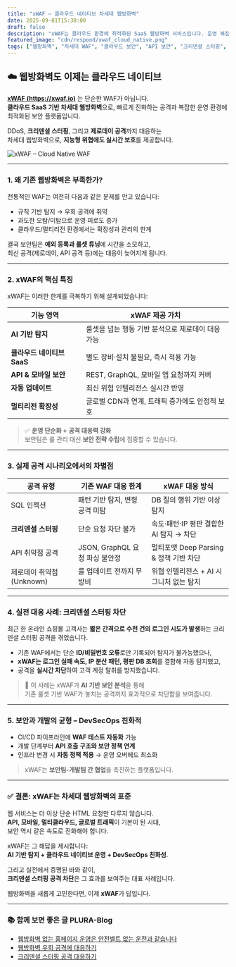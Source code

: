 ```yaml
---
title: "xWAF – 클라우드 네이티브 차세대 웹방화벽"
date: 2025-09-01T15:30:00
draft: false
description: "xWAF는 클라우드 환경에 최적화된 SaaS 웹방화벽 서비스입니다. 운영 복잡성을 줄이면서도 최신 공격에 대응하는 강력한 보호 기능을 제공합니다."
featured_image: "cdn/respond/xwaf_cloud_native.png"
tags: ["웹방화벽", "차세대 WAF", "클라우드 보안", "API 보안", "크리덴셜 스터핑", "제로데이 대응"]
---
```


## ☁️ **웹방화벽도 이제는 클라우드 네이티브**  
[**xWAF (https://xwaf.io)**](https://xwaf.io) 는 단순한 WAF가 아닙니다.  
**클라우드 SaaS 기반 차세대 웹방화벽**으로, 빠르게 진화하는 공격과 복잡한 운영 환경에 최적화된 보안 플랫폼입니다.  

DDoS, **크리덴셜 스터핑**, 그리고 **제로데이 공격**까지 대응하는  
차세대 웹방화벽으로, **지능형 위협에도 실시간 보호**를 제공합니다.

<!--more-->

![xWAF – Cloud Native WAF](https://blog.plura.io/cdn/respond/xwaf_cloud_native.png)

---

### 1. **왜 기존 웹방화벽은 부족한가?**

전통적인 WAF는 여전히 다음과 같은 문제를 안고 있습니다:

- 규칙 기반 탐지 → 우회 공격에 취약  
- 과도한 오탐/미탐으로 운영 피로도 증가  
- 클라우드/멀티리전 환경에서는 확장성과 관리의 한계  

결국 보안팀은 **예외 등록과 룰셋 튜닝**에 시간을 소모하고,  
최신 공격(제로데이, API 공격 등)에는 대응이 늦어지게 됩니다.

---

### 2. **xWAF의 핵심 특징**

xWAF는 이러한 한계를 극복하기 위해 설계되었습니다:

| 기능 영역                   | xWAF 제공 가치                                  |
|-----------------------------|---------------------------------------------|
| **AI 기반 탐지**             | 룰셋을 넘는 행동 기반 분석으로 제로데이 대응 가능 |
| **클라우드 네이티브 SaaS**   | 별도 장비·설치 불필요, 즉시 적용 가능            |
| **API & 모바일 보안**        | REST, GraphQL, 모바일 앱 요청까지 커버          |
| **자동 업데이트**            | 최신 위협 인텔리전스 실시간 반영                |
| **멀티리전 확장성**          | 글로벌 CDN과 연계, 트래픽 증가에도 안정적 보호    |

> ✅ **운영 단순화 + 공격 대응력 강화**  
> 보안팀은 룰 관리 대신 **보안 전략 수립**에 집중할 수 있습니다.

---

### 3. **실제 공격 시나리오에서의 차별점**

| 공격 유형                  | 기존 WAF 대응 한계                    | xWAF 대응 방식                          |
|---------------------------|------------------------------------|--------------------------------------|
| SQL 인젝션                 | 패턴 기반 탐지, 변형 공격 미탐        | DB 질의 행위 기반 이상 탐지              |
| **크리덴셜 스터핑**         | 단순 요청 차단 불가                  | 속도·패턴·IP 평판 결합한 AI 탐지 → 차단   |
| API 취약점 공격             | JSON, GraphQL 요청 파싱 불안정        | 멀티포맷 Deep Parsing & 정책 기반 차단    |
| 제로데이 취약점(Unknown)    | 룰 업데이트 전까지 무방비              | 위협 인텔리전스 + AI 시그니처 없는 탐지   |

---

### 4. **실전 대응 사례: 크리덴셜 스터핑 차단**

최근 한 온라인 쇼핑몰 고객사는 **짧은 간격으로 수천 건의 로그인 시도가 발생**하는 크리덴셜 스터핑 공격을 겪었습니다.  

- 기존 WAF에서는 단순 **ID/비밀번호 오류**로만 기록되어 탐지가 불가능했으나,  
- **xWAF는 로그인 실패 속도, IP 분산 패턴, 평판 DB 조회**를 결합해 자동 탐지했고,  
- 공격을 **실시간 차단**하여 고객 계정 탈취를 방지했습니다.  

> 🎯 이 사례는 xWAF가 **AI 기반 보안 분석**을 통해  
> 기존 룰셋 기반 WAF가 놓치는 공격까지 효과적으로 차단함을 보여줍니다.

---

### 5. **보안과 개발의 균형 – DevSecOps 친화적**

- CI/CD 파이프라인에 **WAF 테스트 자동화** 가능  
- 개발 단계부터 **API 호출 구조와 보안 정책 연계**  
- 인프라 변경 시 **자동 정책 적용** → 운영 오버헤드 최소화  

> xWAF는 **보안팀-개발팀 간 협업**을 촉진하는 플랫폼입니다.  

---

### ✅ 결론: xWAF는 차세대 웹방화벽의 표준

웹 서비스는 더 이상 단순 HTML 요청만 다루지 않습니다.  
**API, 모바일, 멀티클라우드, 글로벌 트래픽**이 기본이 된 시대,  
보안 역시 같은 속도로 진화해야 합니다.

xWAF는 그 해답을 제시합니다:  
**AI 기반 탐지 + 클라우드 네이티브 운영 + DevSecOps 친화성**.  

그리고 실전에서 증명된 바와 같이,  
**크리덴셜 스터핑 공격 차단**은 그 효과를 보여주는 대표 사례입니다.  

웹방화벽을 새롭게 고민한다면, 이제 **xWAF**가 답입니다.

---

### 📚 함께 보면 좋은 글 PLURA-Blog

- [웹방화벽 없는 홈페이지 운영은 안전벨트 없는 운전과 같습니다](https://blog.plura.io/ko/column/web-application-firewall-is-like-a-seatbelt/)
- [웹방화벽 우회 공격에 대응하기](https://blog.plura.io/ko/column/waf_dev_exception/)
- [크리덴셜 스터핑 공격 대응하기](https://blog.plura.io/ko/respond/credential-stuffing-countermeasures/)

